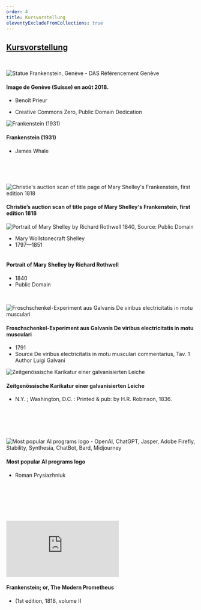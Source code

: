 ```yaml
---
order: 4
title: Kursvorstellung
eleventyExcludeFromCollections: true
---
```





## [Kursvorstellung](#kursvorstellung)
<br>



<div class="blankpage">

![Statue Frankenstein, Genève - DAS Référencement Genève](http://www.das-geneve.com/wp-content/uploads/2016/04/statue-frankenstein-geneve.jpg)


#### Image de Genève (Suisse) en août 2018.

* Benoît Prieur

* Creative Commons Zero, Public Domain Dedication

</div>


<div class="halfpage">

![Frankenstein (1931)](https://media2.giphy.com/media/v1.Y2lkPTc5MGI3NjExNHo3bjFtYWFweGp1MHA2bjM5eXNnN3k2aWl1eHJreGd1dm1nenowNiZlcD12MV9pbnRlcm5hbF9naWZfYnlfaWQmY3Q9Zw/YEL7FJP6ed008/giphy.gif)

#### Frankenstein (1931)
* James Whale

</div>
<br><br><br>


<!-- <div class="halfpage"></div> -->
<div class="blankpage">

![Christie's auction scan of title page of Mary Shelley's Frankenstein, first edition 1818](https://upload.wikimedia.org/wikipedia/commons/thumb/5/53/Christie%27s_auction_scan_of_Frankenstein_1818.jpg/640px-Christie%27s_auction_scan_of_Frankenstein_1818.jpg)
#### Christie’s auction scan of title page of Mary Shelley's Frankenstein, first edition 1818  

</div>



<div class="blankpage">

![Portrait of Mary Shelley by Richard Rothwell 1840, Source: Public Domain](https://upload.wikimedia.org/wikipedia/commons/thumb/3/31/Mary_Shelley_portrait.png/640px-Mary_Shelley_portrait.png)

* Mary Wollstonecraft Shelley  
* 1797—1851
<br><br>
#### Portrait of Mary Shelley by Richard Rothwell  
* 1840  
* Public Domain




</div>


<br>

<div class="blankpage">

![Froschschenkel-Experiment aus Galvanis De viribus electricitatis in motu musculari](https://upload.wikimedia.org/wikipedia/commons/thumb/2/29/Luigi_Galvani_Experiment.jpeg/1920px-Luigi_Galvani_Experiment.jpeg)


#### Froschschenkel-Experiment aus Galvanis De viribus electricitatis in motu musculari

* 1791
* Source 	De viribus electricitatis in motu musculari commentarius, Tav. 1
Author 	Luigi Galvani
  
</div>


<div class="halfpage">

![Zeitgenössische Karikatur einer galvanisierten Leiche](https://upload.wikimedia.org/wikipedia/commons/thumb/c/c8/A_Galvanised_Corpse.jpg/1920px-A_Galvanised_Corpse.jpg)

#### Zeitgenössische Karikatur einer galvanisierten Leiche

* N.Y. ; Washington, D.C. : Printed & pub: by H.R. Robinson, 1836.
</div>
<br><br><br><br>

<div class="halfpage">


![Most popular AI programs logo - OpenAI, ChatGPT, Jasper, Adobe Firefly, Stability, Synthesia, ChatBot, Bard, Midjourney](https://thumbs.dreamstime.com/z/%D0%BE%D1%81%D0%BD%D0%BE%D0%B2%D0%BD%D1%8B%D0%B5-rgb-ukraine-kropyvnytskyi-may-artificial-intelligence-tools-logo-set-most-popular-ai-programs-openai-chatgpt-278109319.jpg?ct=jpeg)

#### Most popular AI programs logo   
* Roman Prysiazhniuk
</div>

<br><br><br><br><br>
<div class="blankpage">

![Frankenstein; or, The Modern Prometheus (1st edition, 1818, volume I)](https://ia601802.us.archive.org/BookReader/BookReaderImages.php?zip=/28/items/maryshelleyfrankenstein1/MaryShelley-Frankenstein-v1_jp2.zip&file=MaryShelley-Frankenstein-v1_jp2/MaryShelley-Frankenstein-v1_0011.jp2&id=maryshelleyfrankenstein1&scale=8&rotate=0)

#### Frankenstein; or, The Modern Prometheus  
* (1st edition, 1818, volume I)
</div>

<!-- <div class="halfpage">

![Advertisement for the Linotype machine](https://upload.wikimedia.org/wikipedia/commons/thumb/5/5f/The_Linotype.webp/1600px-The_Linotype.webp.png?20250411141504)

#### Advertisement for the Linotype machine  
* 1900  
* Morgenthaler Linotype Company

</div> -->

